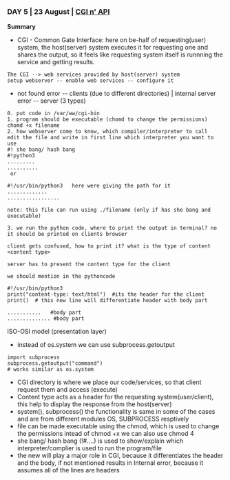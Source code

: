 ### DAY 5 | 23 August | [CGI n' API](https://www.youtube.com/watch?v=vBUx9KZyoZM&feature=youtu.be)    
**Summary**
-  CGI - Common Gate Interface: here on be-half of requesting(user) system, the host(server) system executes it for requesting one and shares the output, so it feels like requesting system itself is runnning the service and getting results. 
```
The CGI --> web services provided by host(server) system
setup webserver -- enable web services -- configure it
```
-  not found error -- clients (due to different directories) | internal server error -- server (3 types)
```
0. put code in /var/ww/cgi-bin
1. program should be executable (chomd to change the permissions) chomd +x filename
2. how webserver come to know, which compiler/interpreter to call
edit the file and write in first line which interpreter you want to use
#! she bang/ hash bang
#!python3 
.........
..........
 or

#!/usr/bin/python3   here were giving the path for it
.............
.................

note: this file can run using ./filename (only if has she bang and executable)

3. we run the python code, where to print the output in terminal? no
it should be printed on clients browser

client gets confused, how to print it? what is the type of content <content type>

server has to present the content type for the client

we should mention in the pythoncode

#!/usr/bin/python3 
print("content-type: text/html")  #its the header for the client
print()  # this new line will differentiate header with body part

...........   #body part
.............. #body part
```

ISO-OSI model (presentation layer)

-  instead of os.system we can use subprocess.getoutput
```
import subprocess
subprocess.getoutput("command")
# works similar as os.system
```

-  CGI directory is where we place our code/services, so that client request them and access (execute)
-  Content type acts as a header for the requesting system(user/client), this help to display the response from the host(server)
-  system(), subprocess() the functionality is same in some of the cases and are from different modules OS, SUBPROCESS resptively
-  file can be made executable using the chmod, which is used to change the permissions intead of chmod +x we can also use chmod 4
-  she bang/ hash bang (!#....) is used to show/explain which interpreter/complier is used to run the program/file
-  the new will play a major role in CGI, because it differentiates the header and the body, if not mentioned results in Internal error, because it assumes all of the lines are headers

